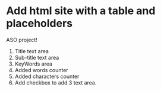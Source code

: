 # Add html site with a table and placeholders

ASO project!

1. Title text area
2. Sub-title text area
3. KeyWords area
4. Added words counter
5. Added characters counter
6. Add checkbox to add 3 text area.
